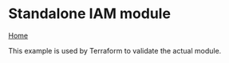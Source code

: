 # Standalone IAM module

[Home](../../README.md)

This example is used by Terraform to validate the actual module.
